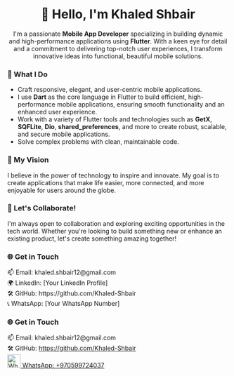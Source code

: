 <h1 align="center">👋 Hello, I'm Khaled Shbair</h1>

<p align="center">
  I'm a passionate <strong>Mobile App Developer</strong> specializing in building dynamic and high-performance applications using <strong>Flutter</strong>. With a keen eye for detail and a commitment to delivering top-notch user experiences, I transform innovative ideas into functional, beautiful mobile solutions.
</p>

<h3 align="left">🔹 What I Do</h3>
<ul>
  <li>Craft responsive, elegant, and user-centric mobile applications.</li>
  <li>I use <strong>Dart</strong> as the core language in Flutter to build efficient, high-performance mobile applications, ensuring smooth functionality and an enhanced user experience.</li>
  <li>Work with a variety of Flutter tools and technologies such as <strong>GetX</strong>, <strong>SQFLite</strong>, <strong>Dio</strong>, <strong>shared_preferences</strong>, and more to create robust, scalable, and secure mobile applications.</li>
  <li>Solve complex problems with clean, maintainable code.</li>
</ul>

<h3 align="left">🔹 My Vision</h3>
<p align="left">
  I believe in the power of technology to inspire and innovate. My goal is to create applications that make life easier, more connected, and more enjoyable for users around the globe.
</p>

<h3 align="left">🔹 Let's Collaborate!</h3>
<p align="left">
  I'm always open to collaboration and exploring exciting opportunities in the tech world. Whether you're looking to build something new or enhance an existing product, let's create something amazing together!
</p>

<h3 align="left">🌐 Get in Touch</h3>
<p align="left">
  📫 Email: khaled.shbair12@gmail.com <br>
  🌍 LinkedIn: [Your LinkedIn Profile] <br>
  🛠 GitHub: https://github.com/Khaled-Shbair <br>
  📞 WhatsApp: [Your WhatsApp Number]
</p>

<h3 align="left">🌐 Get in Touch</h3>
<p align="left">
  📫 Email: khaled.shbair12@gmail.com <br>
  🛠 GitHub: <a href="https://github.com/Khaled-Shbair" target="_blank">https://github.com/Khaled-Shbair</a> <br>
  <a href="https://wa.me/970599724037" target="blank">
    <img src="https://upload.wikimedia.org/wikipedia/commons/6/6b/WhatsApp.svg" alt="WhatsApp" width="30" height="30" />
    WhatsApp: +970599724037
  </a>
</p>
